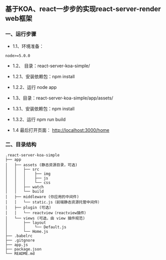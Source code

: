 ## 基于KOA、react一步步的实现react-server-render web框架

### 一、运行步骤

- 1.1、环境准备：
```
node>=5.0.0
```

* 1.2、 目录：react-server-koa-simple/
 * 1.2.1、安装依赖包：npm install
 * 1.2.2、运行 node app

* 1.3、目录：react-server-koa-simple/app/assets/
 * 1.3.1、安装依赖包：npm install
 * 1.3.2、运行 npm run build


* 1.4 最后打开页面：
[http://localhost:3000/home](http://localhost:3000/home)

### 二、目录结构
```
.react-server-koa-simple
├── app
│   ├── assets (静态资源目录，可选)
│   │   ├── src
│   │   │    ├── img
│   │   │    ├── js
│   │   │    └── css
│   │   ├── watch
│   │   └── build
│   ├── middleware (你应用的中间件)
│   │   └── static.js（前端静态资源托管中间件）
│   ├── plugin (可选)
│   │   └── reactview（reactview插件）
│   └── views (可选，由 view 插件规范)
│       ├── layout
│       │    └── Default.js
│       └── Home.js
├── .babelrc
├── .gitgnore
├── app.js
├── package.json
└── README.md
```
